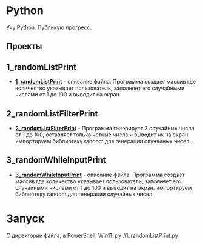 ﻿# Python

Учу Python. Публикую прогресс. 

## Проекты

## 1_randomListPrint
- **[1_randomListPrint](1_randomListPrint.py)** - 
описание файла:  Программа создает массив где количество указывает пользователь, заполняет его случайными числами от 1 до 100 и выводит на экран.

## 2_randomListFilterPrint
- **[2_randomListFilterPrint](2_randomListFilterPrint.py)** - 
Программа генерирует 3 случайных числа от 1 до 100, оставляет только четные числа и выводит их на экран. 
импортируем библиотеку random для генерации случайных чисел.

## 3_randomWhileInputPrint
- **[3_randomWhileInputPrint](3_randomWhileInputPrint.py)** -
описание файла: Программа создает массив где количество указывает пользователь, заполняет его случайными числами от 1 до 100 и выводит на экран. 
импортируем библиотеку random для генерации случайных чисел.

# Запуск

С директории файла, в PowerShell, Win11:
py .\1_randomListPrint.py